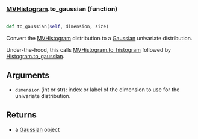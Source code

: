 ### [MVHistogram](MVHistogram.md).to_gaussian (function)


```py

def to_gaussian(self, dimension, size)

```



Convert the [MVHistogram](MVHistogram.md) distribution to a [Gaussian](Gaussian.md) univariate distribution.

Under-the-hood, this calls [MVHistogram.to_histogram](MVHistogram.to_histogram.md) followed by [Histogram.to_gaussian](Histogram.to_gaussian.md).

Arguments
-----------
* `dimension` (int or str): index or label of the dimension to use for
    the univariate distribution.

Returns
----------
* a [Gaussian](Gaussian.md) object

